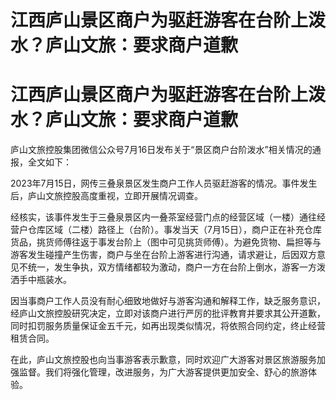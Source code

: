 # 江西庐山景区商户为驱赶游客在台阶上泼水？庐山文旅：要求商户道歉

# 江西庐山景区商户为驱赶游客在台阶上泼水？庐山文旅：要求商户道歉

庐山文旅控股集团微信公众号7月16日发布关于“景区商户台阶泼水”相关情况的通报，全文如下：

2023年7月15日，网传三叠泉景区发生商户工作人员驱赶游客的情况。事件发生后，庐山文旅控股高度重视，立即开展情况调查。

经核实，该事件发生于三叠泉景区内一叠茶室经营门点的经营区域（一楼）通往经营户仓库区域（二楼）路径上（台阶）。事发当天（7月15日），商户正在补充仓库货品，挑货师傅往返于事发台阶上（图中可见挑货师傅）。为避免货物、扁担等与游客发生碰撞产生伤害，商户与坐在台阶上游客进行沟通，请求避让，后因双方意见不统一，发生争执，双方情绪都较为激动，商户一方在台阶上倒水，游客一方泼洒手中瓶装水。

因当事商户工作人员没有耐心细致地做好与游客沟通和解释工作，缺乏服务意识，经庐山文旅控股研究决定，立即对该商户进行严厉的批评教育并要求其公开道歉，同时扣罚服务质量保证金五千元，如再出现类似情况，将依照合同约定，终止经营租赁合同。

在此，庐山文旅控股也向当事游客表示歉意，同时欢迎广大游客对景区旅游服务加强监督。我们将强化管理，改进服务，为广大游客提供更加安全、舒心的旅游体验。

